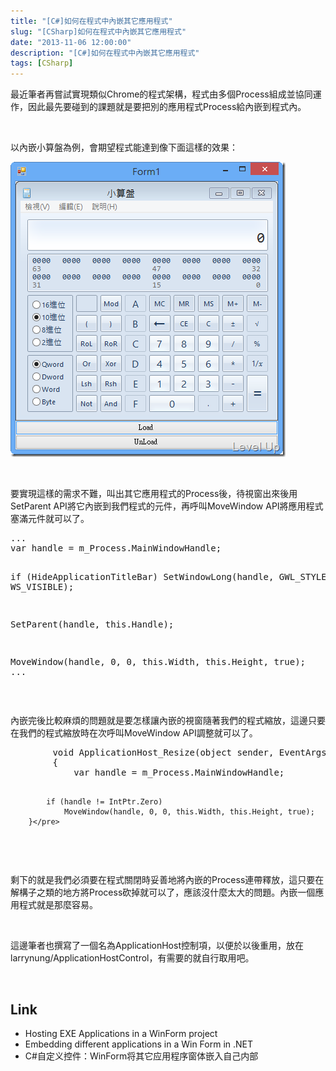 ```yaml
---
title: "[C#]如何在程式中內嵌其它應用程式"
slug: "[CSharp]如何在程式中內嵌其它應用程式"
date: "2013-11-06 12:00:00"
description: "[C#]如何在程式中內嵌其它應用程式"
tags: [CSharp]
---
```


<p>
	最近筆者再嘗試實現類似Chrome的程式架構，程式由多個Process組成並協同運作，因此最先要碰到的課題就是要把別的應用程式Process給內嵌到程式內。</p>
<p>
	 </p>
<p>
	以內嵌小算盤為例，會期望程式能達到像下面這樣的效果：</p>
<p>
	<img alt="image" border="0" height="472" src="\images\posts\9848f1fb-de15-4e46-a34a-d35008280841\image_thumb_1.png" style="border-left-width: 0px; border-right-width: 0px; border-bottom-width: 0px; border-top-width: 0px" width="440" /></p>
<p>
	 </p>
<p>
	要實現這樣的需求不難，叫出其它應用程式的Process後，待視窗出來後用SetParent API將它內嵌到我們程式的元件，再呼叫MoveWindow API將應用程式塞滿元件就可以了。</p>
<div class="wlWriterSmartContent" id="scid:812469c5-0cb0-4c63-8c15-c81123a09de7:266eb907-704a-4c5f-a378-090bd0013148" style="float: none; padding-bottom: 0px; padding-top: 0px; padding-left: 0px; margin: 0px; display: inline; padding-right: 0px">
	<pre class="c#" name="code">
...
var handle = m_Process.MainWindowHandle;
			
if (HideApplicationTitleBar)
	SetWindowLong(handle, GWL_STYLE, WS_VISIBLE);

SetParent(handle, this.Handle);

MoveWindow(handle, 0, 0, this.Width, this.Height, true);
...</pre>
</div>
<p>
	 </p>
<p>
	內嵌完後比較麻煩的問題就是要怎樣讓內嵌的視窗隨著我們的程式縮放，這邊只要在我們的程式縮放時在次呼叫MoveWindow API調整就可以了。</p>
<div class="wlWriterSmartContent" id="scid:812469c5-0cb0-4c63-8c15-c81123a09de7:a282a405-07a9-4dca-8cd0-aaf0198ac285" style="float: none; padding-bottom: 0px; padding-top: 0px; padding-left: 0px; margin: 0px; display: inline; padding-right: 0px">
	<pre class="c#" name="code">
		void ApplicationHost_Resize(object sender, EventArgs e)
		{
			var handle = m_Process.MainWindowHandle;

			if (handle != IntPtr.Zero)
				MoveWindow(handle, 0, 0, this.Width, this.Height, true);
		}</pre>
</div>
<p>
	 </p>
<p>
	剩下的就是我們必須要在程式關閉時妥善地將內嵌的Process連帶釋放，這只要在解構子之類的地方將Process砍掉就可以了，應該沒什麼太大的問題。內嵌一個應用程式就是那麼容易。</p>
<p>
	 </p>
<p>
	這邊筆者也撰寫了一個名為ApplicationHost控制項，以便於以後重用，放在larrynung/ApplicationHostControl，有需要的就自行取用吧。</p>
<p>
	 </p>
<h2>
	Link</h2>
<ul>
	<li>
		Hosting EXE Applications in a WinForm project</li>
	<li>
		Embedding different applications in a Win Form in .NET</li>
	<li>
		C#自定义控件：WinForm将其它应用程序窗体嵌入自己内部</li>
</ul>
